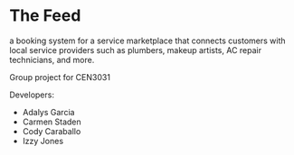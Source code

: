 # The Feed
a booking system for a service marketplace that connects customers with local service providers such as plumbers, 
makeup artists, AC repair technicians, and more.

Group project for CEN3031


Developers:
- Adalys Garcia
- Carmen Staden
- Cody Caraballo
- Izzy Jones